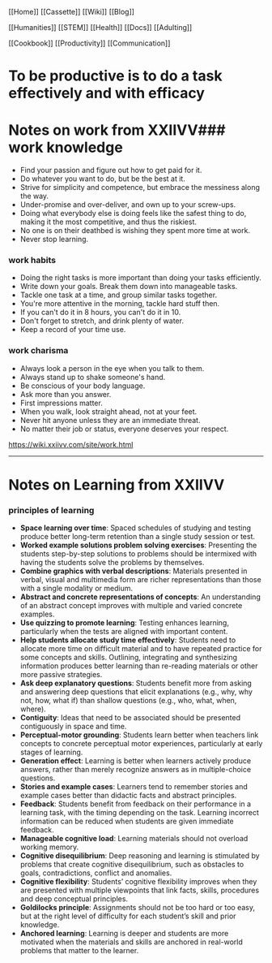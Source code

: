[[Home]]
[[Cassette]]
[[Wiki]]
[[Blog]]

[[Humanities]]
[[STEM]]
[[Health]]
[[Docs]]
[[Adulting]]

[[Cookbook]]
[[Productivity]]
[[Communication]]

# To be productive is to do a task effectively and with efficacy 
# Notes on work from XXIIVV### work knowledge
-   Find your passion and figure out how to get paid for it.
-   Do whatever you want to do, but be the best at it.
-   Strive for simplicity and competence, but embrace the messiness along the way.
-   Under-promise and over-deliver, and own up to your screw-ups.
-   Doing what everybody else is doing feels like the safest thing to do, making it the most competitive, and thus the riskiest.
-   No one is on their deathbed is wishing they spent more time at work.
-   Never stop learning.

### work habits

-   Doing the right tasks is more important than doing your tasks efficiently.
-   Write down your goals. Break them down into manageable tasks.
-   Tackle one task at a time, and group similar tasks together.
-   You're more attentive in the morning, tackle hard stuff then.
-   If you can't do it in 8 hours, you can't do it in 10.
-   Don't forget to stretch, and drink plenty of water.
-   Keep a record of your time use.

### work charisma

-   Always look a person in the eye when you talk to them.
-   Always stand up to shake someone's hand.
-   Be conscious of your body language.
-   Ask more than you answer.
-   First impressions matter.
-   When you walk, look straight ahead, not at your feet.
-   Never hit anyone unless they are an immediate threat.
-   No matter their job or status, everyone deserves your respect.


https://wiki.xxiivv.com/site/work.html

***

# Notes on Learning from XXIIVV
### principles of learning
-   **Space learning over time**: Spaced schedules of studying and testing produce better long-term retention than a single study session or test.
-   **Worked example solutions problem solving exercises**: Presenting the students step-by-step solutions to problems should be intermixed with having the students solve the problems by themselves.
-   **Combine graphics with verbal descriptions**: Materials presented in verbal, visual and multimedia form are richer representations than those with a single modality or medium.
-   **Abstract and concrete representations of concepts**: An understanding of an abstract concept improves with multiple and varied concrete examples.
-   **Use quizzing to promote learning**: Testing enhances learning, particularly when the tests are aligned with important content.
-   **Help students allocate study time effectively**: Students need to allocate more time on difficult material and to have repeated practice for some concepts and skills. Outlining, integrating and synthesizing information produces better learning than re-reading materials or other more passive strategies.
-   **Ask deep explanatory questions**: Students benefit more from asking and answering deep questions that elicit explanations (e.g., why, why not, how, what if) than shallow questions (e.g., who, what, when, where).
-   **Contiguity**: Ideas that need to be associated should be presented contiguously in space and time.
-   **Perceptual-motor grounding**: Students learn better when teachers link concepts to concrete perceptual motor experiences, particularly at early stages of learning.
-   **Generation effect**: Learning is better when learners actively produce answers, rather than merely recognize answers as in multiple-choice questions.
-   **Stories and example cases**: Learners tend to remember stories and example cases better than didactic facts and abstract principles.
-   **Feedback**: Students benefit from feedback on their performance in a learning task, with the timing depending on the task. Learning incorrect information can be reduced when students are given immediate feedback.
-   **Manageable cognitive load**: Learning materials should not overload working memory.
-   **Cognitive disequilibrium**: Deep reasoning and learning is stimulated by problems that create cognitive disequilibrium, such as obstacles to goals, contradictions, conflict and anomalies.
-   **Cognitive flexibility**: Students’ cognitive flexibility improves when they are presented with multiple viewpoints that link facts, skills, procedures and deep conceptual principles.
-   **Goldilocks principle**: Assignments should not be too hard or too easy, but at the right level of difficulty for each student’s skill and prior knowledge.
-   **Anchored learning**: Learning is deeper and students are more motivated when the materials and skills are anchored in real-world problems that matter to the learner.